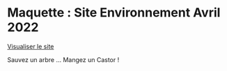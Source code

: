 # Maquette : Site Environnement Avril 2022

<a href="https://rawcdn.githack.com/sunsigne/Maquette-Environnement/784a79539c377ee67c8b21670b348df111c05829/index.html" target="_blank">Visualiser le site</a>

Sauvez un arbre ... Mangez un Castor !
